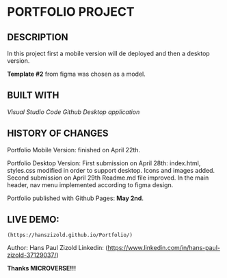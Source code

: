 # PORTFOLIO PROJECT

## DESCRIPTION
In this project first a mobile version will de deployed and then a desktop version.

**Template #2** from figma was chosen as a model.

## BUILT WITH
*Visual Studio Code*
*Github Desktop application*

## HISTORY OF CHANGES
Portfolio Mobile Version: finished on April 22th.

Portfolio Desktop Version: 
    First submission on April 28th: 
        index.html, styles.css modified in order to support desktop. Icons and images added.
    Second submission on April 29th
        Readme.md file improved.
        In the main header, nav menu implemented according to figma design.

Portfolio published with Github Pages: **May 2nd**.

## LIVE DEMO: 
    (https://hanszizold.github.io/Portfolio/)

Author: Hans Paul Zizold
Linkedin: (https://www.linkedin.com/in/hans-paul-zizold-37129037/)

**Thanks MICROVERSE!!!**
